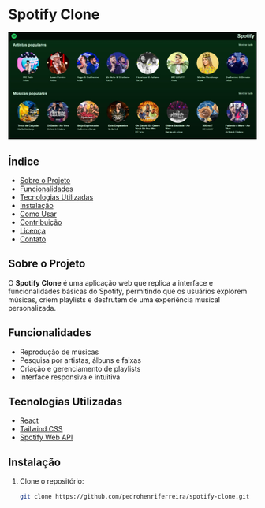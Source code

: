 # Spotify Clone

![Capa do Projeto](capa.jpg)

## Índice

- [Sobre o Projeto](#sobre-o-projeto)
- [Funcionalidades](#funcionalidades)
- [Tecnologias Utilizadas](#tecnologias-utilizadas)
- [Instalação](#instalação)
- [Como Usar](#como-usar)
- [Contribuição](#contribuição)
- [Licença](#licença)
- [Contato](#contato)

## Sobre o Projeto

O **Spotify Clone** é uma aplicação web que replica a interface e funcionalidades básicas do Spotify, permitindo que os usuários explorem músicas, criem playlists e desfrutem de uma experiência musical personalizada.

## Funcionalidades

- Reprodução de músicas
- Pesquisa por artistas, álbuns e faixas
- Criação e gerenciamento de playlists
- Interface responsiva e intuitiva

## Tecnologias Utilizadas

- [React](https://reactjs.org/)
- [Tailwind CSS](https://tailwindcss.com/)
- [Spotify Web API](https://developer.spotify.com/documentation/web-api/)

## Instalação

1. Clone o repositório:

   ```bash
   git clone https://github.com/pedrohenriferreira/spotify-clone.git
```
